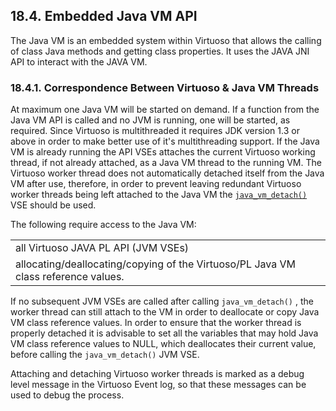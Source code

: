 <div>

<div>

<div>

<div>

## 18.4. Embedded Java VM API

</div>

</div>

</div>

The Java VM is an embedded system within Virtuoso that allows the
calling of class Java methods and getting class properties. It uses the
JAVA JNI API to interact with the JAVA VM.

<div>

<div>

<div>

<div>

### 18.4.1. Correspondence Between Virtuoso & Java VM Threads

</div>

</div>

</div>

At maximum one Java VM will be started on demand. If a function from the
Java VM API is called and no JVM is running, one will be started, as
required. Since Virtuoso is multithreaded it requires JDK version 1.3 or
above in order to make better use of it's multithreading support. If the
Java VM is already running the API VSEs attaches the current Virtuoso
working thread, if not already attached, as a Java VM thread to the
running VM. The Virtuoso worker thread does not automatically detached
itself from the Java VM after use, therefore, in order to prevent
leaving redundant Virtuoso worker threads being left attached to the
Java VM the <a href="fn_java_vm_detach.html" class="link"
title="java_vm_detach"><code
class="function">java_vm_detach()</code></a> VSE should be used.

The following require access to the Java VM:

|                                                                                    |
|------------------------------------------------------------------------------------|
| all Virtuoso JAVA PL API (JVM VSEs)                                                |
| allocating/deallocating/copying of the Virtuoso/PL Java VM class reference values. |

If no subsequent JVM VSEs are called after calling `java_vm_detach()` ,
the worker thread can still attach to the VM in order to deallocate or
copy Java VM class reference values. In order to ensure that the worker
thread is properly detached it is advisable to set all the variables
that may hold Java VM class reference values to NULL, which deallocates
their current value, before calling the `java_vm_detach()` JVM VSE.

Attaching and detaching Virtuoso worker threads is marked as a debug
level message in the Virtuoso Event log, so that these messages can be
used to debug the process.

</div>

</div>
